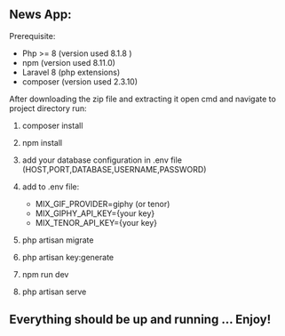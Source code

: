 ## News App:

Prerequisite:

-   Php >= 8 (version used 8.1.8 )
-   npm (version used 8.11.0)
-   Laravel 8 (php extensions)
-   composer (version used 2.3.10)

After downloading the zip file and extracting it open cmd and navigate to project directory run:

1. composer install

2. npm install

3. add your database configuration in .env file (HOST,PORT,DATABASE,USERNAME,PASSWORD)

4. add to .env file:

    - MIX_GIF_PROVIDER=giphy (or tenor)
    - MIX_GIPHY_API_KEY={your key}
    - MIX_TENOR_API_KEY={your key}

5. php artisan migrate

6. php artisan key:generate

7. npm run dev

8. php artisan serve

## Everything should be up and running ... Enjoy!
